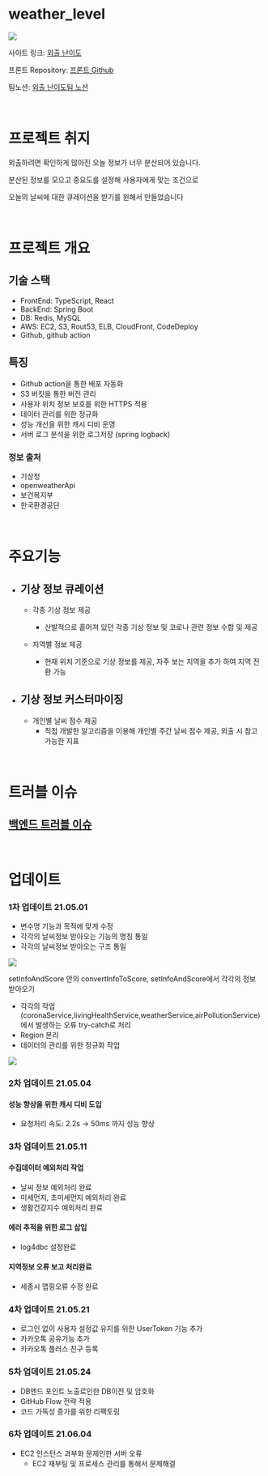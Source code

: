 # weather_level

![](https://images.velog.io/images/hyundong_kk/post/9137bee2-5852-456d-9dbb-611498f91292/logo%20(1).png)

사이트 링크: [외출 난이도](https://theweatherlevel.com/)

프론트 Repository: [프론트 Github](https://github.com/greedysiru/weather_level)

팀노션: [외출 난이도팀 노션](https://www.notion.so/2004f97193f04be080e06e08898dfa9b)

<br>

# 프로젝트 취지

외출하려면 확인하게 많아진 오늘 정보가 너무 분산되어 있습니다. 

분산된 정보를 모으고 중요도를 설정해 사용자에게 맞는 조건으로 

오늘의 날씨에 대한 큐레이션을 받기를 윈해서 만들었습니다 

<br>

# 프로젝트  개요

## 기술 스택

- FrontEnd: TypeScript, React
- BackEnd: Spring Boot
- DB: Redis, MySQL
- AWS: EC2, S3, Rout53, ELB, CloudFront, CodeDeploy
- Github, github action

## 특징

- Github action을 통한 배포 자동화
- S3 버킷을 통한 버전 관리
- 사용자 위치 정보 보호를 위한 HTTPS 적용
- 데이터 관리를 위한 정규화
- 성능 개선을 위한 캐시 디비 운영
- 서버 로그 분석을 위한 로그저장 (spring logback)

### 정보 출처
- 기상청
- openweatherApi
- 보건복지부
- 한국환경공단

<br>

# 주요기능

- 기상 정보 큐레이션
    - 
    - 각종 기상 정보 제공

        - 산발적으로 흩어져 있던 각종 기상 정보 및 코로나 관련 정보 수합 및 제공
    - 지역별 정보 제공

        - 현재 위치 기준으로 기상 정보를 제공, 자주 보는 지역을 추가 하여 지역 전환 가능

- 기상 정보 커스터마이징
    -
    - 개인별 날씨 점수 제공
        - 직접 개발한 알고리즘을 이용해 개인별 주간 날씨 점수 제공, 외출 시 참고 가능한 지표

<br>

# 트러블 이슈

## [백엔드 트러블 이슈](https://www.notion.so/4ac6c2e5a6224137a2cbec4dd6544780)


<br>

# 업데이트

### 1차 업데이트 21.05.01

- 변수명 기능과 목적에 맞게 수정
- 각각의 날씨정보 받아오는 기능의 명칭 통일
- 각각의 날씨정보 받아오는 구조 통일

![](https://images.velog.io/images/hyundong_kk/post/93635822-178b-44d1-9320-0a07aa45bb61/Untitled.png)

setInfoAndScore 안의 convertInfoToScore, setInfoAndScore에서 각각의 정보 받아오기

- 각각의 작업(coronaService,livingHealthService,weatherService,airPollutionService)에서 발생하는 오류 try-catch로 처리
- Region 분리
- 데이터의 관리를 위한 정규화 작업

![](https://images.velog.io/images/hyundong_kk/post/4f34f0a3-7452-4304-a756-679e497be877/Untitled%20(1).png)


### 2차 업데이트 21.05.04

#### 성능 향상을 위한 캐시 디비 도입
- 요청처리 속도: 2.2s -> 50ms 까지 성능 향상


### 3차 업데이트 21.05.11

#### 수집데이터 예외처리 작업
- 날씨 정보 예외처리 완료
- 미세먼지, 초미세먼지 예외처리 완료
- 생활건강지수 예외처리 완료

#### 에러 추적을 위한 로그 삽입
- log4dbc 설정완료

#### 지역정보 오류 보고 처리완료
- 세종시 맵핑오류 수정 완료

### 4차 업데이트 21.05.21

- 로그인 없이 사용자 설정값 유지를 위한 UserToken 기능 추가
- 카카오톡 공유기능 추가
- 카카오톡 플러스 친구 등록

### 5차 업데이트 21.05.24

- DB엔드 포인트 노출로인한 DB이전 및 암호화
- GitHub Flow 전략 적용
- 코드 가독성 증가를 위한 리팩토링

### 6차 업데이트 21.06.04

- EC2 인스턴스 과부화 문제인한 서버 오류
    - EC2 재부팅 및 프로세스 관리를 통해서 문제해결


